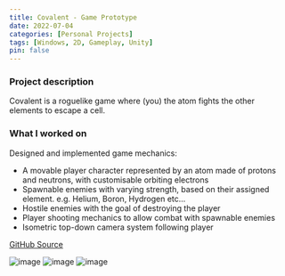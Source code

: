 ```yaml
---
title: Covalent - Game Prototype
date: 2022-07-04
categories: [Personal Projects]
tags: [Windows, 2D, Gameplay, Unity]
pin: false
---
```


### Project description
Covalent is a roguelike game where (you) the atom fights the other elements to escape a cell.

### What I worked on
Designed and implemented game mechanics:
 - A movable player character represented by an atom made of protons and neutrons, with customisable orbiting electrons
 - Spawnable enemies with varying strength, based on their assigned element. e.g. Helium, Boron, Hydrogen etc...
 - Hostile enemies with the goal of destroying the player
 - Player shooting mechanics to allow combat with spawnable enemies
 - Isometric top-down camera system following player

[GitHub Source](https://github.com/lyubomirlichev/Covalent/tree/main)

![image](https://user-images.githubusercontent.com/74913022/167303351-aeaa8e20-912f-44d3-968c-49f62ef324ce.png)
![image](https://user-images.githubusercontent.com/74913022/167315608-1a46f5d8-7f48-4748-b913-f4e9c21d8ba8.png)
![image](https://user-images.githubusercontent.com/74913022/168389174-b71b1650-a56d-42a7-aa68-3a1430299623.png)



